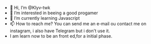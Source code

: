 - 👋 Hi, I’m @Klyv-twk
- 👀 I’m interested in beeing a good progamer
- 🌱 I’m currently learning Javascript
- 📫 How to reach me? You can send me an e-mail ou contact me on instagram, i also have Telegram but i don't use it.
- I am learn now to be an front ed,for a initial phase.

<!---
Klyv-twk/Klyv-twk is a ✨ special ✨ repository because its `README.md` (this file) appears on your GitHub profile.
You can click the Preview link to take a look at your changes.
--->
